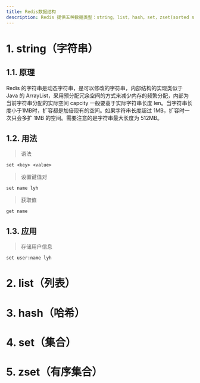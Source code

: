```yaml
---
title: Redis数据结构
description: Redis 提供五种数据类型：string，list，hash，set，zset(sorted set)。
---
```


# 1. string（字符串）
## 1.1. 原理
Redis 的字符串是动态字符串，是可以修改的字符串，内部结构的实现类似于 Java 的 ArrayList，采用预分配冗余空间的方式来减少内存的频繁分配，内部为当前字符串分配的实际空间 capcity 一般要高于实际字符串长度 len。当字符串长度小于1MB时，扩容都是加倍现有的空间。如果字符串长度超过 1MB，扩容时一次只会多扩 1MB 的空间。需要注意的是字符串最大长度为 512MB。
## 1.2. 用法
> 语法

```
set <key> <value>
```

> 设置键值对

```
set name lyh
```

> 获取值

```
get name
```

## 1.3. 应用
> 存储用户信息

```
set user:name lyh
```


# 2. list（列表）

# 3. hash（哈希）

# 4. set（集合）

# 5. zset（有序集合）
